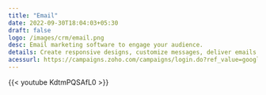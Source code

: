 ```yaml
---
title: "Email"
date: 2022-09-30T18:04:03+05:30
draft: false
logo: /images/crm/email.png
desc: Email marketing software to engage your audience.
details: Create responsive designs, customize messages, deliver emails to inboxes, trigger automated workflows, and connect with new customers—Zoho Campaigns provides the toolkit to meet your email marketing needs.
acessurl: https://campaigns.zoho.com/campaigns/login.do?ref_value=google%3Apeople%7Cgoogle%3Acampaigns%7Cgoogle%3Acampaigns%2Chttps%3A%2F%2Fwww.zoho.com%2Fcampaigns%2F%2C699c9cd4-c078-438a-878e-e6c3f778c1fa_c87%2CDesktop%2Chttps%3A%2F%2Fwww.zoho.com%2Fcampaigns%2F
---
```

{{< youtube KdtmPQSAfL0 >}}
